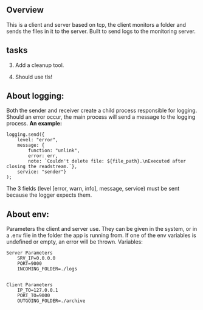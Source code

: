 Overview
--------

This is a client and server based on tcp, the client monitors a folder and sends the files in it to the server. Built to send logs to the monitoring server.

tasks
-----

3)  Add a cleanup tool.

5)  Should use tls!

About logging:
--------------
Both the sender and receiver create a child process responsible for logging.
Should an error occur, the main process will send a message to the logging process.
**An example:**

    logging.send({
        level: "error", 
        message: {
            function: "unlink", 
            error: err, 
            note: `Couldn't delete file: ${file_path}.\nExecuted after closing the readstream.`},
        service: "sender"}
    );

The 3 fields (level [error, warn, info], message, service) must be sent because the logger expects them.

About env:
----------
Parameters the client and server use. 
They can be given in the system, or in a .env file in the folder the app is running from.
If one of the env variables is undefined or empty, an error will be thrown.
Variables:

    Server Parameters
        SRV_IP=0.0.0.0
        PORT=9000
        INCOMING_FOLDER=./logs


    Client Parameters
        IP_TO=127.0.0.1
        PORT_TO=9000
        OUTGOING_FOLDER=./archive

